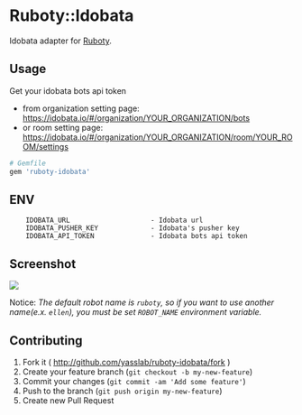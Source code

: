 # Ruboty::Idobata

Idobata adapter for [Ruboty](https://github.com/r7kamura/ruboty).

## Usage
Get your idobata bots api token

- from organization setting page: https://idobata.io/#/organization/YOUR_ORGANIZATION/bots
- or room setting page: https://idobata.io/#/organization/YOUR_ORGANIZATION/room/YOUR_ROOM/settings

``` ruby
# Gemfile
gem 'ruboty-idobata'
```

## ENV

```
    IDOBATA_URL                    - Idobata url
    IDOBATA_PUSHER_KEY             - Idobata's pusher key
    IDOBATA_API_TOKEN              - Idobata bots api token
```

## Screenshot

![](https://raw.githubusercontent.com/yasslab/ruboty-idobata/master/images/screenshot.png)

Notice: _The default robot name is `ruboty`, so if you want to use another name(e.x. `ellen`), you must be set `ROBOT_NAME` environment variable._

## Contributing

1. Fork it ( http://github.com/yasslab/ruboty-idobata/fork )
2. Create your feature branch (`git checkout -b my-new-feature`)
3. Commit your changes (`git commit -am 'Add some feature'`)
4. Push to the branch (`git push origin my-new-feature`)
5. Create new Pull Request
